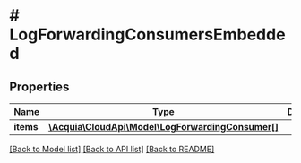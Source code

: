 # # LogForwardingConsumersEmbedded

## Properties

Name | Type | Description | Notes
------------ | ------------- | ------------- | -------------
**items** | [**\Acquia\CloudApi\Model\LogForwardingConsumer[]**](LogForwardingConsumer.md) |  | [optional]

[[Back to Model list]](../../README.md#models) [[Back to API list]](../../README.md#endpoints) [[Back to README]](../../README.md)
